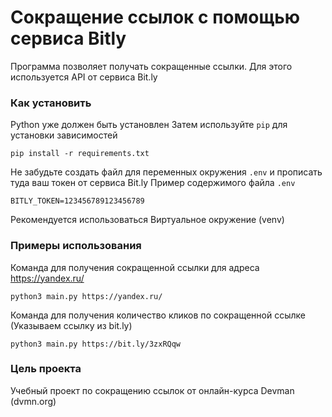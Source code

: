 # Сокращение ссылок с помощью сервиса Bitly

Программа позволяет получать сокращенные ссылки. Для этого используется API от сервиса Bit.ly

### Как установить

Python уже должен быть установлен
Затем используйте `pip` для установки зависимостей

```pip install -r requirements.txt```

Не забудьте создать файл для переменных окружения `.env` и прописать туда ваш токен от сервиса Bit.ly
Пример содержимого файла `.env`

```BITLY_TOKEN=123456789123456789```

Рекомендуется использоваться Виртуальное окружение (venv)

### Примеры использования

Команда для получения сокращенной ссылки для адреса https://yandex.ru/

```python3 main.py https://yandex.ru/```

 Команда для получения количество кликов по сокращенной ссылке (Указываем ссылку из bit.ly)

 ```python3 main.py https://bit.ly/3zxRQqw```

### Цель проекта

Учебный проект по сокращению ссылок от онлайн-курса Devman (dvmn.org)